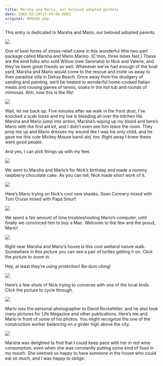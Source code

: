 ```yaml
---
title: Marsha and Mario, our beloved adopted parents
date: 2002-02-24T17:44:00.000Z
original: 000102.php
---
```


This entry is dedicated to Marsha and Mario, our beloved adopted parents.

<p class="polaroid" style="--deg: -2deg"><img src="./marsha-mario.jpg" /></p>

One of best forms of stress-relief came in this wonderful little two-part package called Marsha and Mario Marino. (C’mon, three times fast.) These are the kind folks who sold Willow (nee Serenata) to Nick and Valerie, and they’ve been great friends as well. Whenever we’ve had enough of the boat yard, Marsha and Mario would come to the rescue and invite us away to their paradise villa in Delray Beach. Once away from the drudgery of sanding and painting, we’d be treated to wonderful home-cooked Italian meals and rousing games of tennis, soaks in the hot tub and rounds of mimosas. Ahh, now this is the life!

<p class="polaroid" style="--deg: -2deg"><img src="./mickey-toe.jpg" /></p>

Wait, let me back up. Five minutes after we walk in the front door, I’ve knocked a scab loose and my toe is bleeding all over the kitchen tile. Marsha and Mario jump into action, Marsha’s wiping up my blood and here’s Mario with the first aid kit, and I didn’t even see him leave the room. They prop me up and Mario dresses my wound like I was his only child, and he gave me this cute Mickey Mouse band-aid, too. Right away I knew these were good people.

And yes, I can pick things up with my feet.

<p class="polaroid" style="--deg: -2deg"><img src="./nick-bday-knife.jpg" /></p>

We went to Marsha and Mario’s for Nick’s birthday and made a nummy raspberry chocolate cake. As you can tell, Nick made short work of it.

<p class="polaroid" style="--deg: -2deg"><img src="./mario-shades.jpg" /></p>

Here’s Mario trying on Nick’s cool new shades. Sean Connery mixed with Tom Cruise mixed with Papa Smurf.

<p class="polaroid" style="--deg: -2deg"><img src="./nick-mario.jpg" /></p>

We spent a fair amount of time troubleshooting Mario’s computer, until finally we convinced him to buy a Mac. Welcome to the few and the proud, Mario!

<p class="polaroid" style="--deg: -2deg"><img src="./turtles-0.jpg" /></p>

Right near Marsha and Mario’s house is this cool wetland nature walk. Somewhere in this picture you can see a pair of turtles getting it on. Click the picture to zoom in.

Hey, at least they’re using protection! Ba-dum ching!

<p class="polaroid" style="--deg: -2deg"><img src="./nickbird-0.jpg" /></p>

Here’s a few shots of Nick trying to converse with one of the local birds. Click the picture to cycle through.

<p class="polaroid" style="--deg: -2deg"><img src="./mario-pascal.jpg" /></p>

Mario was the personal photographer to David Rockefeller, and he also took many pictures for Life Magazine and other publications. Here’s me and Mario in front of some of his photos. You might recognize the one of the construction worker balancing on a girder high above the city.

<p class="polaroid" style="--deg: -2deg"><img src="./pascal-marsha.jpg" /></p>

Marsha was delighted to find that I could keep pace with her in red wine consumption, even when she was constantly putting some kind of food in my mouth. She seemed so happy to have someone in the house who could eat so much, and I was happy to oblige.










